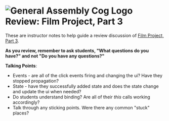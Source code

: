 # ![General Assembly Cog Logo](https://ga-dash.s3.amazonaws.com/production/assets/logo-9f88ae6c9c3871690e33280fcf557f33.png) Review: Film Project, Part 3

These are instructor notes to help guide a review discussion of [Film Project, Part 3](https://git.generalassemb.ly/react-development/react-development-course-materials/blob/master/03-Underlying%20Concepts/05-film-project-part3.mdblob/master/02-React%20State/12-film-project-part2.md).

**As you review, remember to ask students, "What questions do you have?" and not "Do you have any questions?"**


**Talking Points**:

- Events - are all of the click events firing and changing the ui? Have they stopped propagation?
- State - have they successfully added state and does the state change and update the ui when needed?
- Do students understand binding? Are all of their _this_ calls working accordingly?
- Talk through any sticking points. Were there any common "stuck" places?
